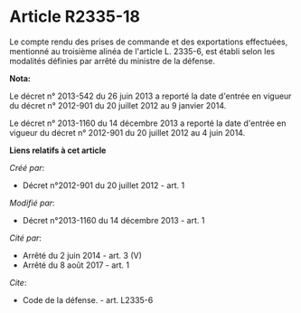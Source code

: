 # Article R2335-18

Le compte rendu des prises de commande et des exportations effectuées, mentionné au troisième alinéa de l'article L. 2335-6,
est établi selon les modalités définies par arrêté du ministre de la défense.

**Nota:**

Le décret n° 2013-542 du 26 juin 2013 a reporté la date d'entrée en vigueur du décret n° 2012-901 du 20 juillet 2012 au 9
janvier 2014.

Le décret n° 2013-1160 du 14 décembre 2013 a reporté la date d'entrée en vigueur du décret n° 2012-901 du 20 juillet 2012 au
4 juin 2014.

**Liens relatifs à cet article**

_Créé par_:

  - Décret n°2012-901 du 20 juillet 2012 - art. 1

_Modifié par_:

  - Décret n°2013-1160 du 14 décembre 2013 - art. 1

_Cité par_:

  - Arrêté du 2 juin 2014 - art. 3 (V)
  - Arrêté du 8 août 2017 - art. 1

_Cite_:

  - Code de la défense. - art. L2335-6
